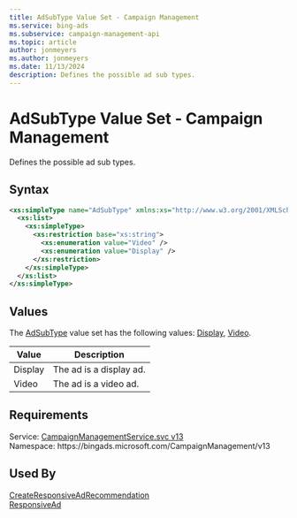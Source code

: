 ```yaml
---
title: AdSubType Value Set - Campaign Management
ms.service: bing-ads
ms.subservice: campaign-management-api
ms.topic: article
author: jonmeyers
ms.author: jonmeyers
ms.date: 11/13/2024
description: Defines the possible ad sub types.
---
```

# AdSubType Value Set - Campaign Management
Defines the possible ad sub types.

## Syntax
```xml
<xs:simpleType name="AdSubType" xmlns:xs="http://www.w3.org/2001/XMLSchema">
  <xs:list>
    <xs:simpleType>
      <xs:restriction base="xs:string">
        <xs:enumeration value="Video" />
        <xs:enumeration value="Display" />
      </xs:restriction>
    </xs:simpleType>
  </xs:list>
</xs:simpleType>
```

## <a name="values"></a>Values

The [AdSubType](adsubtype.md) value set has the following values: [Display](#display), [Video](#video).

|Value|Description|
|-----------|---------------|
|<a name="display"></a>Display|The ad is a display ad.|
|<a name="video"></a>Video|The ad is a video ad.|

## Requirements
Service: [CampaignManagementService.svc v13](https://campaign.api.bingads.microsoft.com/Api/Advertiser/CampaignManagement/v13/CampaignManagementService.svc)  
Namespace: https\://bingads.microsoft.com/CampaignManagement/v13  

## Used By
[CreateResponsiveAdRecommendation](createresponsiveadrecommendation.md)  
[ResponsiveAd](responsivead.md)  
